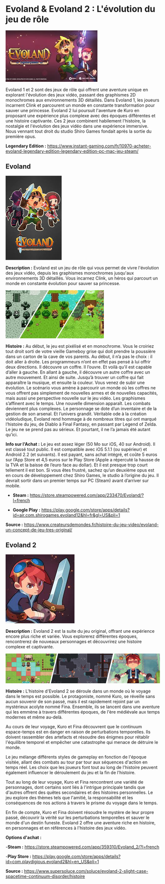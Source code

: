 # Evoland & Evoland 2 : L'évolution du jeu de rôle

![Evoland](1et2.jpeg)

Evoland 1 et 2 sont des jeux de rôle qui offrent une aventure unique en explorant l'évolution des jeux vidéo, passant des graphismes 2D monochromes aux environnements 3D détaillés. Dans Evoland 1, les joueurs incarnent Clink et parcourent un monde en constante transformation pour sauver une princesse. Evoland 2 lui poursuit l'aventure de Kuro en proposant une expérience plus complexe avec des époques différentes et une histoire captivante. Ces 2 jeux combinent habilement l'histoire, la nostalgie et l'évolution des jeux vidéo dans une expérience immersive. Nous vennant tout droit du studio Shiro Games fondait après la sortie du première opus.

**Legendary Edition :** https://www.instant-gaming.com/fr/10970-acheter-evoland-legendary-edition-legendary-edition-pc-mac-jeu-steam/

## Evoland

![Evoland](Le1.jpeg)

**Description :** Evoland est un jeu de rôle qui vous permet de vivre l'évolution des jeux vidéo, depuis les graphismes monochromes jusqu'aux environnements 3D détaillés. Vous incarnez Clink, un héros qui parcourt un monde en constante évolution pour sauver sa princesse.

![Evoland](Imagedu1.jpeg)

**Histoire :**  Au début, le jeu est pixélisé et en monochrome. Vous le croiriez tout droit sorti de votre vieille Gameboy grise qui doit prendre la poussière dans un carton de la cave de vos parents. Au début, il n’a pas le choix : il doit aller à droite. Les programmeurs n’ont en effet pas pensé à lui offrir deux directions. Il découvre un coffre. Il l’ouvre. Et voilà qu’il est capable d’aller à gauche. En allant à gauche, il découvre un autre coffre avec un autre mouvement. Et ainsi de suite. Jusqu’à trouver un coffre qui fait apparaître la musique, et ensuite la couleur. Vous venez de subir une évolution.
Le scénario vous amène à parcourir un monde où les coffres ne vous offrent pas simplement de nouvelles armes et de nouvelles capacités, mais aussi une perspective nouvelle sur le jeu vidéo. Les graphismes s’affinent avec le temps. Une nouvelle dimension apparaît. Les combats deviennent plus complexes. Le personnage se dote d’un inventaire et de la gestion de son arsenal. Et l’univers grandit. Véritable ode à la création vidéoludique, Evoland rend hommage à de nombreux titres qui ont marqué l’histoire du jeu, de Diablo à Final Fantasy, en passant par Legend of Zelda. Le jeu ne se prend pas au sérieux. Et pourtant, il ne l’a jamais été autant qu’ici.

**Info sur l'Achat :** Le jeu est assez léger (50 Mo sur iOS, 40 sur Android). Il est classé tout public. Il est compatible avec iOS 5.1.1 (ou supérieur) et Android 2.2 (et suivants). Il est payant, sans achat intégré, et coûte 5 euros sur l’App Store et 4,5 euros sur le Play Store (Apple a répercuté la hausse de la TVA et la baisse de l’euro face au dollar). Et il est presque trop court tellement il est bon. Si vous êtes frustré, sachez qu’un deuxième opus est en cours de développement chez Shiro Games, le studio à l’origine du jeu. Il devrait sortir dans un premier temps sur PC (Steam) avant d’arriver sur mobile.

- **Steam :** https://store.steampowered.com/app/233470/Evoland/?l=french

- **Google Play :** https://play.google.com/store/apps/details?id=air.com.shirogames.evoland12&hl=fr&gl=US&pli=1

 **Source :** https://www.createursdemondes.fr/histoire-du-jeu-video/evoland-un-concept-de-jeu-tres-original/
## Evoland 2

![Evoland 2](index.jpeg)

**Description :** Evoland 2 est la suite du jeu original, offrant une expérience encore plus riche et variée. Vous explorerez différentes époques, rencontrerez de nouveaux personnages et découvrirez une histoire complexe et captivante.

![Evoland](evoland-2.jpg)

**Histoire :** L'histoire d'Evoland 2 se déroule dans un monde où le voyage dans le temps est possible. Le protagoniste, nommé Kuro, se réveille sans aucun souvenir de son passé, mais il est rapidement rejoint par un mystérieux acolyte nommé Fina. Ensemble, ils se lancent dans une aventure qui les emmène à travers différentes époques, de l'ère médiévale aux temps modernes et même au-delà.

Au cours de leur voyage, Kuro et Fina découvrent que le continuum espace-temps est en danger en raison de perturbations temporelles. Ils doivent rassembler des artefacts et résoudre des énigmes pour rétablir l'équilibre temporel et empêcher une catastrophe qui menace de détruire le monde.

Le jeu mélange différents styles de gameplay en fonction de l'époque visitée, allant des combats au tour par tour aux séquences d'action en temps réel. Les choix que les joueurs font tout au long de l'histoire peuvent également influencer le déroulement du jeu et la fin de l'histoire.

Tout au long de leur voyage, Kuro et Fina rencontrent une variété de personnages, dont certains sont liés à l'intrigue principale tandis que d'autres offrent des quêtes secondaires et des histoires personnelles. Le jeu explore des thèmes tels que l'amitié, la responsabilité et les conséquences de nos actions à travers le prisme du voyage dans le temps.

En fin de compte, Kuro et Fina doivent résoudre le mystère de leur propre passé, découvrir la vérité sur les perturbations temporelles et sauver le monde d'un destin funeste. Evoland 2 offre une aventure riche en histoire, en personnages et en références à l'histoire des jeux vidéo.

**Options d'achat :** 

-**Steam :** https://store.steampowered.com/app/359310/Evoland_2/?l=french

-**Play Store :** https://play.google.com/store/apps/details?id=com.playdigious.evoland2&hl=en_US&pli=1

**Source :** https://www.supersoluce.com/soluce/evoland-2-slight-case-spacetime-continuum-disorder/histoire

